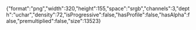 {"format":"png","width":320,"height":155,"space":"srgb","channels":3,"depth":"uchar","density":72,"isProgressive":false,"hasProfile":false,"hasAlpha":false,"premultiplied":false,"size":13523}